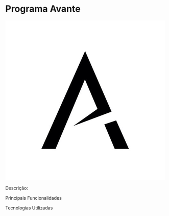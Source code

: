# Programa Avante #

![Alt text](https://github.com/MatheusMartins3191/programaAvante/blob/master/midias/logo.jpeg "logo")

<p>Descrição:<p>
  
<p>Principais Funcionalidades<p>  

<p>Tecnologias Utilizadas<p>

 
